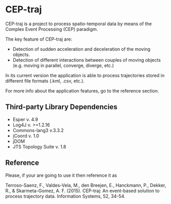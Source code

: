# CEP-traj

CEP-traj is a project to process spatio-temporal data by means of the Complex Event Processing (CEP) paradigm. 

The key feature of CEP-traj are:

* Detection of sudden acceleration and deceleration of the moving objects.
* Detection of different interactions between couples of moving objects (e.g. moving in parallel, converge, diverge, etc.)

In its current version the application is able to process trajectories stored in different file formats (.kml, .csv, etc.). 

For more info about the application features, go to the reference section.

## Third-party Library Dependencies
* Esper v. 4.9
* Log4J v. >=1.2.16
* Commons-lang3 v.3.3.2
* jCoord v. 1.0
* jDOM
* JTS Topology Suite v. 1.8


## Reference
Please, if your are going to use it then reference it as

Terroso-Saenz, F., Valdes-Vela, M., den Breejen, E., Hanckmann, P., Dekker, R., & Skarmeta-Gomez, A. F. (2015). CEP-traj: An event-based solution to process trajectory data. Information Systems, 52, 34-54.
